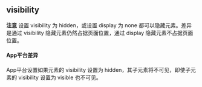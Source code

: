 ## visibility


<!-- CSSJSON.visibility.description -->

<!-- CSSJSON.visibility.syntax -->

<!-- CSSJSON.visibility.values -->

**注意**
设置 visibility 为 hidden，或设置 display 为 none 都可以隐藏元素。差异是通过 visibility 隐藏元素仍然占据页面位置，通过 display 隐藏元素不占据页面位置。

<!-- CSSJSON.visibility.defaultValue -->

<!-- CSSJSON.visibility.unixTags -->

<!-- CSSJSON.visibility.compatibility -->

<!-- CSSJSON.visibility.example -->

#### App平台差异
App平台设置如果元素的 visibility 设置为 hidden，其子元素将不可见，即使子元素的 visibility 设置为 visible 也不可见。

<!-- CSSJSON.visibility.reference -->
